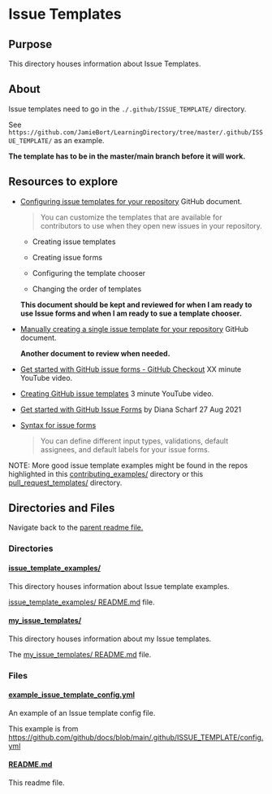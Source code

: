 # Issue Templates

## Purpose

This directory houses information about Issue Templates.

## About

Issue templates need to go in the `./.github/ISSUE_TEMPLATE/` directory.

See `https://github.com/JamieBort/LearningDirectory/tree/master/.github/ISSUE_TEMPLATE/` as an example.

**The template has to be in the master/main branch before it will work.**

## Resources to explore

- [Configuring issue templates for your repository](https://docs.github.com/en/communities/using-templates-to-encourage-useful-issues-and-pull-requests/configuring-issue-templates-for-your-repository) GitHub document.

  > You can customize the templates that are available for contributors to use when they open new issues in your repository.

  - Creating issue templates

  - Creating issue forms

  - Configuring the template chooser

  - Changing the order of templates

  **This document should be kept and reviewed for when I am ready to use Issue forms and when I am ready to sue a template chooser.**

- [Manually creating a single issue template for your repository](https://docs.github.com/en/communities/using-templates-to-encourage-useful-issues-and-pull-requests/manually-creating-a-single-issue-template-for-your-repository) GitHub document.

  **Another document to review when needed.**

- [Get started with GitHub issue forms - GitHub Checkout](https://www.youtube.com/watch?v=qQE1BUkf2-s) XX minute YouTube video.

- [Creating GitHub issue templates](https://www.youtube.com/watch?v=iCNA_zyawi8) 3 minute YouTube video.

- [Get started with GitHub Issue Forms](https://beyondco.de/blog/github-issue-forms) by Diana Scharf 27 Aug 2021

- [Syntax for issue forms](https://docs.github.com/en/communities/using-templates-to-encourage-useful-issues-and-pull-requests/syntax-for-issue-forms)

  > You can define different input types, validations, default assignees, and default labels for your issue forms.

NOTE: More good issue template examples might be found in the repos highlighted in this [contributing_examples/](../../contributing/contributing_examples/) directory or this [pull_request_templates/](../../pull_request/pull_request_templates/) directory.

## Directories and Files

Navigate back to the [parent readme file.](../README.md)

### Directories

#### [issue_template_examples/](./issue_template_examples/)

This directory houses information about Issue template examples.

[issue_template_examples/ README.md](./issue_template_examples/README.md) file.

<!-- The `directory_name/` [README.md](./directory_name/README.md) file. -->

#### [my_issue_templates/](./my_issue_templates/)

This directory houses information about my Issue templates.

The [my_issue_templates/ README.md](./my_issue_templates/README.md) file.

<!-- The `directory_name/` [README.md](./directory_name/README.md) file. -->

### Files

#### [example_issue_template_config.yml](./example_issue_template_config.yml)

An example of an Issue template config file.

This example is from https://github.com/github/docs/blob/main/.github/ISSUE_TEMPLATE/config.yml

#### [README.md](./README.md)

This readme file.
